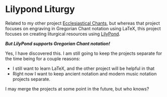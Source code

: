 # Lilypond Liturgy

Related to my other project [Ecclesiastical Chants](https://github.com/BallsyWalnuts/ecclesiastical-chants), but whereas that project focuses on engraving in Gregorian Chant notation using LaTeX, this project focuses on creating liturgical resources using [LilyPond](https://lilypond.org/).

***But LilyPond supports Gregorian Chant notation!***

Yes, I have discovered this. I am still going to keep the projects separate for the time being for a couple reasons:

- I still want to learn LaTeX, and the other project will be helpful in that
- Right now I want to keep ancient notation and modern music notation projects separate. 

I may merge the projects at some point in the future, but who knows?

